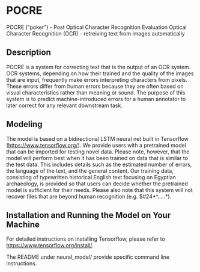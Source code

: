 # POCRE
POCRE (“poker”) - Post Optical Character Recognition Evaluation
Optical Character Recognition (OCR) - retreiving text from images automatically

## Description
POCRE is a system for correcting text that is the output of an OCR system. OCR systems, depending on how their trained and the quality of the images that are input, frequently make errors interpreting characters from pixels. These errors differ from human errors because they are often based on visual characteristics rather than meaning or sound. The purpose of this system is to predict machine-introduced errors for a human annotator to later correct for any relevant downstream task.

## Modeling
The model is based on a bidirectional LSTM neural net built in Tensorflow (https://www.tensorflow.org/). We provide users with a pretrained model that can be imported for testing novel data. Please note, however, that the model will perform best when it has been trained on data that is similar to the test data. This includes details such as the estimated number of errors, the language of the text, and the general content. Our training data, consisting of typewritten historical English text focusing on Egyptian archaeology, is provided so that users can decide whether the pretrained model is sufficient for their needs. Please also note that this system will not recover files that are beyond human recognition (e.g. $#24*^.....*).

## Installation and Running the Model on Your Machine
For detailed instructions on installing Tensorflow, please refer to https://www.tensorflow.org/install/. 

The README under neural_model/ provide specific command line instructions.

